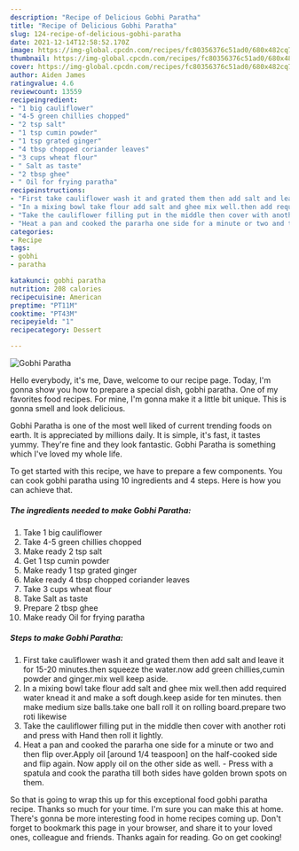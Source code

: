 ```yaml
---
description: "Recipe of Delicious Gobhi Paratha"
title: "Recipe of Delicious Gobhi Paratha"
slug: 124-recipe-of-delicious-gobhi-paratha
date: 2021-12-14T12:58:52.170Z
image: https://img-global.cpcdn.com/recipes/fc80356376c51ad0/680x482cq70/gobhi-paratha-recipe-main-photo.jpg
thumbnail: https://img-global.cpcdn.com/recipes/fc80356376c51ad0/680x482cq70/gobhi-paratha-recipe-main-photo.jpg
cover: https://img-global.cpcdn.com/recipes/fc80356376c51ad0/680x482cq70/gobhi-paratha-recipe-main-photo.jpg
author: Aiden James
ratingvalue: 4.6
reviewcount: 13559
recipeingredient:
- "1 big cauliflower"
- "4-5 green chillies chopped"
- "2 tsp salt"
- "1 tsp cumin powder"
- "1 tsp grated ginger"
- "4 tbsp chopped coriander leaves"
- "3 cups wheat flour"
- " Salt as taste"
- "2 tbsp ghee"
- " Oil for frying paratha"
recipeinstructions:
- "First take cauliflower wash it and grated them then add salt and leave it for 15-20 minutes.then squeeze the water.now add green chillies,cumin powder and ginger.mix well keep aside."
- "In a mixing bowl take flour add salt and ghee mix well.then add required water knead it and make a soft dough.keep aside for ten minutes. then make medium size balls.take one ball roll it on rolling board.prepare two roti likewise"
- "Take the cauliflower filling put in the middle then cover with another roti and press with Hand then roll it lightly."
- "Heat a pan and cooked the pararha one side for a minute or two and then flip over.Apply oil [around 1/4 teaspoon] on the half-cooked side and flip again. Now apply oil on the other side as well. Press with a spatula and cook the paratha till both sides have golden brown spots on them."
categories:
- Recipe
tags:
- gobhi
- paratha

katakunci: gobhi paratha 
nutrition: 208 calories
recipecuisine: American
preptime: "PT11M"
cooktime: "PT43M"
recipeyield: "1"
recipecategory: Dessert

---
```



![Gobhi Paratha](https://img-global.cpcdn.com/recipes/fc80356376c51ad0/680x482cq70/gobhi-paratha-recipe-main-photo.jpg)

Hello everybody, it's me, Dave, welcome to our recipe page. Today, I'm gonna show you how to prepare a special dish, gobhi paratha. One of my favorites food recipes. For mine, I'm gonna make it a little bit unique. This is gonna smell and look delicious.



Gobhi Paratha is one of the most well liked of current trending foods on earth. It is appreciated by millions daily. It is simple, it's fast, it tastes yummy. They're fine and they look fantastic. Gobhi Paratha is something which I've loved my whole life.


To get started with this recipe, we have to prepare a few components. You can cook gobhi paratha using 10 ingredients and 4 steps. Here is how you can achieve that.

<!--inarticleads1-->

##### The ingredients needed to make Gobhi Paratha:

1. Take 1 big cauliflower
1. Take 4-5 green chillies chopped
1. Make ready 2 tsp salt
1. Get 1 tsp cumin powder
1. Make ready 1 tsp grated ginger
1. Make ready 4 tbsp chopped coriander leaves
1. Take 3 cups wheat flour
1. Take  Salt as taste
1. Prepare 2 tbsp ghee
1. Make ready  Oil for frying paratha




<!--inarticleads2-->

##### Steps to make Gobhi Paratha:

1. First take cauliflower wash it and grated them then add salt and leave it for 15-20 minutes.then squeeze the water.now add green chillies,cumin powder and ginger.mix well keep aside.
1. In a mixing bowl take flour add salt and ghee mix well.then add required water knead it and make a soft dough.keep aside for ten minutes. then make medium size balls.take one ball roll it on rolling board.prepare two roti likewise
1. Take the cauliflower filling put in the middle then cover with another roti and press with Hand then roll it lightly.
1. Heat a pan and cooked the pararha one side for a minute or two and then flip over.Apply oil [around 1/4 teaspoon] on the half-cooked side and flip again. Now apply oil on the other side as well. - Press with a spatula and cook the paratha till both sides have golden brown spots on them.




So that is going to wrap this up for this exceptional food gobhi paratha recipe. Thanks so much for your time. I'm sure you can make this at home. There's gonna be more interesting food in home recipes coming up. Don't forget to bookmark this page in your browser, and share it to your loved ones, colleague and friends. Thanks again for reading. Go on get cooking!
